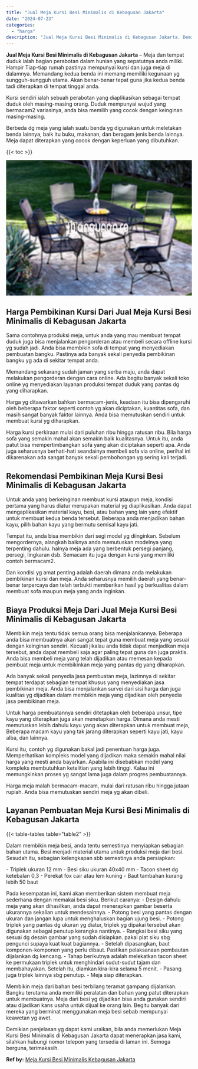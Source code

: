 ```yaml
---
title: "Jual Meja Kursi Besi Minimalis di Kebagusan Jakarta"
date: "2024-07-23"
categories: 
  - "harga"
description: "Jual Meja Kursi Besi Minimalis di Kebagusan Jakarta. Demikian penjelasan yg dapat kami uraikan, bila anda memerlukan Meja Kursi Besi Minimalis di Kebagusan J..."
---
```


**Jual Meja Kursi Besi Minimalis di Kebagusan Jakarta** – Meja dan tempat duduk ialah bagian perabotan dalam hunian yang sepatutnya anda miliki. Hampir Tiap-tiap rumah pastinya mempunyai kursi dan juga meja di dalamnya. Memandang kedua benda ini memang memiliki kegunaan yg sungguh-sungguh utama. Akan benar-benar tepat guna jika kedua benda tadi diterapkan di tempat tinggal anda.

Kursi sendiri ialah sebuah perabotan yang diaplikasikan sebagai tempat duduk oleh masing-masing orang. Duduk mempunyai wujud yang bermacam2 variasinya, anda bisa memilih yang cocok dengan keinginan masing-masing.

Berbeda dg meja yang ialah suatu benda yg digunakan untuk meletakan benda lainnya, baik itu buku, makanan, dan beragam jenis benda lainnya. Meja dapat diterapkan yang cocok dengan keperluan yang dibutuhkan.

{{< toc >}}

![Jual Meja Kursi Besi Minimalis di Kebagusan Jakarta](/images/jual-meja-besi-murah12.png)

## Harga Pembikinan Kursi Dari Jual Meja Kursi Besi Minimalis di Kebagusan Jakarta

Sama contohnya produksi meja, untuk anda yang mau membuat tempat duduk juga bisa menjalankan pengorderan atau membeli secara offline kursi yg sudah jadi. Anda bisa membikin sofa di tempat yang menyediakan pembuatan bangku. Pastinya ada banyak sekali penyedia pembikinan bangku yg ada di sekitar tempat anda.

Memandang sekarang sudah jaman yang serba maju, anda dapat melakukan pengorderan dengan cara online. Ada begitu banyak sekali toko online yg menyediakan layanan produksi tempat duduk yang pantas dg yang diharapkan.

Harga yg ditawarkan bahkan bermacam-jenis, keadaan itu bisa dipengaruhi oleh beberapa faktor seperti contoh yg akan diciptakan, kuantitas sofa, dan masih sangat banyak faktor lainnya. Anda bisa memutuskan sendiri untuk membuat kursi yg diharapkan.

Harga kursi perkiraan mulai dari puluhan ribu hingga ratusan ribu. Bila harga sofa yang semakin mahal akan semakin baik kualitasnya. Untuk itu, anda patut bisa mempertimbangkan sofa yang akan diciptakan seperti apa. Anda juga seharusnya berhati-hati seandainya membeli sofa via online, perihal ini dikarenakan ada sangat banyak sekali pembohongan yg sering kali terjadi.

## Rekomendasi Pembikinan Meja Kursi Besi Minimalis di Kebagusan Jakarta

Untuk anda yang berkeinginan membuat kursi ataupun meja, kondisi pertama yang harus diatur merupakan material yg diaplikasikan. Anda dapat mengaplikasikan material kayu, besi, atau bahan yang lain yang efektif untuk membuat kedua benda tersebut. Beberapa anda menjadikan bahan kayu, pilih bahan kayu yang bermutu semisal kayu jati.

Tempat itu, anda bisa membikin dari segi model yg diinginkan. Sebelum mengordernya, alangkah baiknya anda memutuskan modelnya yang terpenting dahulu. halnya meja ada yang berbentuk persegi panjang, persegi, lingkaran dsb. Semacam itu juga dengan kursi yang memiliki contoh bermacam2.

Dan kondisi yg amat penting adalah daerah dimana anda melakukan pembikinan kursi dan meja. Anda seharusnya memilih daerah yang benar-benar terpercaya dan telah terbukti memberikan hasil yg berkualitas dalam membuat sofa maupun meja yang anda inginkan.

## Biaya Produksi Meja Dari Jual Meja Kursi Besi Minimalis di Kebagusan Jakarta

Membikin meja tentu tidak semua orang bisa menjalankannya. Beberapa anda bisa membuatnya akan sangat tepat guna membuat meja yang sesuai dengan keinginan sendiri. Kecuali jikalau anda tidak dapat menjadikan meja tersebut, anda dapat membeli saja agar paling tepat guna dan juga praktis. Anda bisa membeli meja yang telah dijadikan atau memesan kepada pembuat meja untuk membikinkan meja yang pantas dg yang diharapkan.

Ada banyak sekali penyedia jasa pembuatan meja, lazimnya di sekitar tempat terdapat sebagian tempat khusus yang menyediakan jasa pembikinan meja. Anda bisa menjalankan survei dari sisi harga dan juga kualitas yg dijadikan dalam membikin meja yang dijadikan oleh penyedia jasa pembikinan meja.

Untuk harga pembuatannya sendiri ditetapkan oleh beberapa unsur, tipe kayu yang diterapkan juga akan menetapkan harga. Dimana anda mesti memutuskan lebih dahulu kayu yang akan diterapkan untuk membuat meja, Beberapa macam kayu yang tak jarang diterapkan seperti kayu jati, kayu alba, dan lainnya.

Kursi itu, contoh yg digunakan bakal jadi penentuan harga juga. Memperhatikan kompleks model yang dijadikan maka semakin mahal nilai harga yang mesti anda bayarkan. Apabila ini disebabkan model yang kompleks membutuhkan ketelitian yang lebih tinggi. Kalau ini memungkinkan proses yg sangat lama juga dalam progres pembuatannya.

Harga meja malah bermacam-macam, mulai dari ratusan ribu hingga jutaan rupiah. Anda bisa memutuskan sendiri meja yg akan dibeli.

## Layanan Pembuatan Meja Kursi Besi Minimalis di Kebagusan Jakarta

{{< table-tables table="table2" >}}

Dalam membikin meja besi, anda tentu semestinya menyiapkan sebagian bahan utama. Besi menjadi material utama untuk produksi meja dari besi. Sesudah itu, sebagian kelengkapan sbb semestinya anda persiapkan:

\- Triplek ukuran 12 mm - Besi siku ukuran 40x40 mm - Tacon sheet dg ketebalan 0,3 - Perekat fox cair atau lem kuning - Baut tambahan kurang lebih 50 baut

Pada kesempatan ini, kami akan memberikan sistem membuat meja sederhana dengan memakai besi siku. Berikut caranya: - Design dahulu meja yang akan dihasilkan, anda dapat menerapkan gambar beserta ukurannya sekalian untuk mendesainnya. - Potong besi yang pantas dengan ukuran dan jangan lupa untuk menghaluskan bagian ujung besi. - Potong triplek yang pantas dg ukuran yg diatur, triplek yg dipakai tersebut akan digunakan sebagai penutup kerangka nantinya. - Rangkai besi siku yang sesuai dg desain gambar yang sudah disiapkan. pakai plat siku sbg pengunci supaya kuat kuat bagiannya. - Setelah dipasangkan, baut komponen-komponen yang perlu dibaut. Pastikan pelaksanaan pembautan dijalankan dg kencang. - Tahap berikutnya adalah melekatkan tacon sheet ke permukaan triplek untuk menghindari sudut-sudut tajam dan membahayakan. Setelah itu, diamkan kira-kira selama 5 menit. - Pasang juga triplek lainnya sbg penutup. - Meja siap diterapkan.

Membikin meja dari bahan besi terbilang teramat gampang dijalankan. Bangku terutama anda memiliki peralatan dan bahan yang patut diterapkan untuk membuatnya. Meja dari besi yg dijadikan bisa anda gunakan sendiri atau dijadikan kans usaha untuk dijual ke orang lain. Begitu banyak dari mereka yang berminat menggunakan meja besi sebab mempunyai keawetan yg awet.

Demikian penjelasan yg dapat kami uraikan, bila anda memerlukan Meja Kursi Besi Minimalis di Kebagusan Jakarta dapat menerapkan jasa kami, silahkan hubungi nomor telepon yang tersedia di laman ini. Semoga berguna, terimakasih.

**Ref by:** [Meja Kursi Besi Minimalis Kebagusan Jakarta](https://id.wikipedia.org/wiki/Meja)
